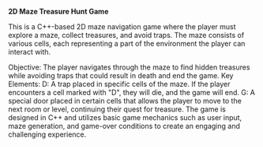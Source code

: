 **2D Maze Treasure Hunt Game**

This is a C++-based 2D maze navigation game where the player must explore a maze, collect treasures, and avoid traps. The maze consists of various cells, each representing a part of the environment the player can interact with.

Objective: The player navigates through the maze to find hidden treasures while avoiding traps that could result in death and end the game.
Key Elements:
D: A trap placed in specific cells of the maze. If the player encounters a cell marked with "D", they will die, and the game will end.
G: A special door placed in certain cells that allows the player to move to the next room or level, continuing their quest for treasure.
The game is designed in C++ and utilizes basic game mechanics such as user input, maze generation, and game-over conditions to create an engaging and challenging experience.

